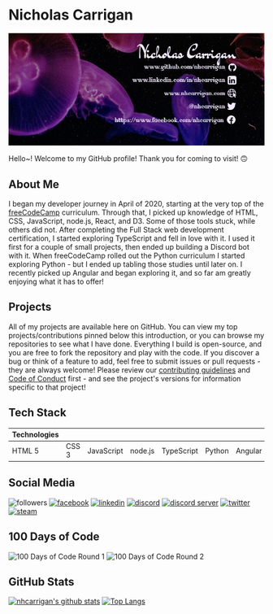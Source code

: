 # Nicholas Carrigan

![Social Media Banner](./banner.png)

Hello~! Welcome to my GitHub profile! Thank you for coming to visit! 🙃

## About Me

I began my developer journey in April of 2020, starting at the very top of the [freeCodeCamp](https://freecodecamp.org/) curriculum. Through that, I picked up knowledge of HTML, CSS, JavaScript, node.js, React, and D3. Some of those tools stuck, while others did not. After completing the Full Stack web development certification, I started exploring TypeScript and fell in love with it. I used it first for a couple of small projects, then ended up building a Discord bot with it. When freeCodeCamp rolled out the Python curriculum I started exploring Python - but I ended up tabling those studies until later on. I recently picked up Angular and began exploring it, and so far am greatly enjoying what it has to offer!

## Projects

All of my projects are available here on GitHub. You can view my top projects/contributions pinned below this introduction, or you can browse my repositories to see what I have done. Everything I build is open-source, and you are free to fork the repository and play with the code. If you discover a bug or think of a feature to add, feel free to submit issues or pull requests - they are always welcome! Please review our [contributing guidelines](CONTRIBUTING.md) and [Code of Conduct](CODE_OF_CONDUCT.md) first - and see the project's versions for information specific to that project!

## Tech Stack

| Technologies |       |            |         |            |        |         |
| ------------ | ----- | ---------- | ------- | ---------- | ------ | ------- |
| HTML 5       | CSS 3 | JavaScript | node.js | TypeScript | Python | Angular |

## Social Media

![followers](https://img.shields.io/github/followers/nhcarrigan?color=purple&logoColor=purple&style=social)
[![facebook](https://img.shields.io/badge/facebook-Nicholas%20Carrigan-purple)](https://facebook.com/nhcarrigan)
[![linkedin](https://img.shields.io/badge/LinkedIn-Nicholas%20Carrigan-purple)](https://linkedin.com/in/nhcarrigan)
[![discord](https://img.shields.io/badge/Discord-nhcarrigan-purple)](https://discord.bio/p/nhcarrigan)
[![discord server](https://img.shields.io/discord/710307364556767283?color=purple&logo=discord&logoColor=purple)](https://discord.gg/PHqDbkg)
[![twitter](https://img.shields.io/twitter/follow/nhcarrigan?color=purple&label=Twitter&logoColor=purple&style=social)](https://twitter.com/nhcarrigan)
[![steam](https://img.shields.io/badge/Steam-nhcarrigan-purple)](https://steamcommunity.com/id/nhcarrigan)

## 100 Days of Code

![100 Days of Code Round 1](https://img.shields.io/badge/100%20Days%20of%20Code-Round%201%20Day%20100-purple)
![100 Days of Code Round 2](https://img.shields.io/badge/100%20Days%20of%20Code-Round%202%20Day%2015-purple)

## GitHub Stats

[![nhcarrigan's github stats](https://github-readme-stats.vercel.app/api?username=nhcarrigan&count_private=true&show_icons=true&theme=synthwave)](https://github.com/anuraghazra/github-readme-stats)
[![Top Langs](https://github-readme-stats.vercel.app/api/top-langs/?username=nhcarrigan&show_icons=true&theme=synthwave)](https://github.com/anuraghazra/github-readme-stats)
